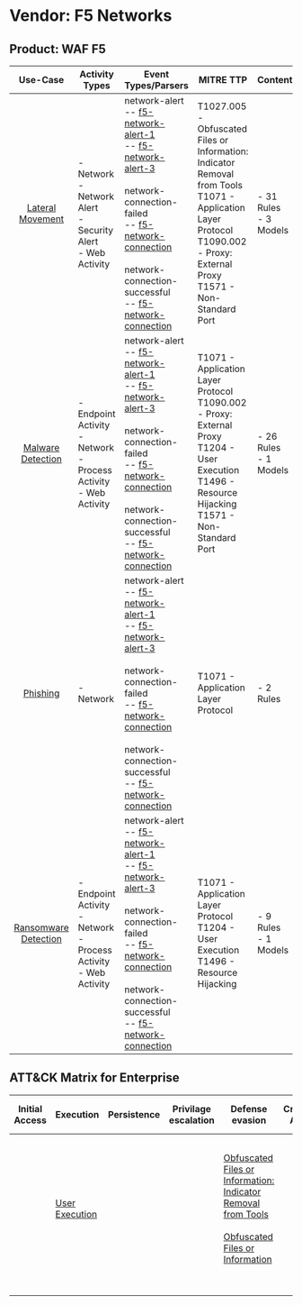 Vendor: F5 Networks
===================
Product: WAF F5
---------------
|                              Use-Case                               | Activity Types                                                           | Event Types/Parsers                                                                                                                                                                                                                                                                                                                                                                                                    | MITRE TTP                                                                                                                                                                             | Content                    |
|:-------------------------------------------------------------------:| ------------------------------------------------------------------------ | ---------------------------------------------------------------------------------------------------------------------------------------------------------------------------------------------------------------------------------------------------------------------------------------------------------------------------------------------------------------------------------------------------------------------- | ------------------------------------------------------------------------------------------------------------------------------------------------------------------------------------- | -------------------------- |
|     [Lateral Movement](../UseCases/usecase_lateral_movement.md)     | - Network<br>- Network Alert<br>- Security Alert<br>- Web Activity       |  network-alert<br> -- [f5-network-alert-1](../Parsers/parserContent_f5-network-alert-1.md)<br> -- [f5-network-alert-3](../Parsers/parserContent_f5-network-alert-3.md)<br><br> network-connection-failed<br> -- [f5-network-connection](../Parsers/parserContent_f5-network-connection.md)<br><br> network-connection-successful<br> -- [f5-network-connection](../Parsers/parserContent_f5-network-connection.md)<br> | T1027.005 - Obfuscated Files or Information: Indicator Removal from Tools<br>T1071 - Application Layer Protocol<br>T1090.002 - Proxy: External Proxy<br>T1571 - Non-Standard Port<br> |  - 31 Rules<br> - 3 Models |
|    [Malware Detection](../UseCases/usecase_malware_detection.md)    | - Endpoint Activity<br>- Network<br>- Process Activity<br>- Web Activity |  network-alert<br> -- [f5-network-alert-1](../Parsers/parserContent_f5-network-alert-1.md)<br> -- [f5-network-alert-3](../Parsers/parserContent_f5-network-alert-3.md)<br><br> network-connection-failed<br> -- [f5-network-connection](../Parsers/parserContent_f5-network-connection.md)<br><br> network-connection-successful<br> -- [f5-network-connection](../Parsers/parserContent_f5-network-connection.md)<br> | T1071 - Application Layer Protocol<br>T1090.002 - Proxy: External Proxy<br>T1204 - User Execution<br>T1496 - Resource Hijacking<br>T1571 - Non-Standard Port<br>                      |  - 26 Rules<br> - 1 Models |
|             [Phishing](../UseCases/usecase_phishing.md)             | - Network                                                                |  network-alert<br> -- [f5-network-alert-1](../Parsers/parserContent_f5-network-alert-1.md)<br> -- [f5-network-alert-3](../Parsers/parserContent_f5-network-alert-3.md)<br><br> network-connection-failed<br> -- [f5-network-connection](../Parsers/parserContent_f5-network-connection.md)<br><br> network-connection-successful<br> -- [f5-network-connection](../Parsers/parserContent_f5-network-connection.md)<br> | T1071 - Application Layer Protocol<br>                                                                                                                                                |  - 2 Rules<br>             |
| [Ransomware Detection](../UseCases/usecase_ransomware_detection.md) | - Endpoint Activity<br>- Network<br>- Process Activity<br>- Web Activity |  network-alert<br> -- [f5-network-alert-1](../Parsers/parserContent_f5-network-alert-1.md)<br> -- [f5-network-alert-3](../Parsers/parserContent_f5-network-alert-3.md)<br><br> network-connection-failed<br> -- [f5-network-connection](../Parsers/parserContent_f5-network-connection.md)<br><br> network-connection-successful<br> -- [f5-network-connection](../Parsers/parserContent_f5-network-connection.md)<br> | T1071 - Application Layer Protocol<br>T1204 - User Execution<br>T1496 - Resource Hijacking<br>                                                                                        |  - 9 Rules<br> - 1 Models  |

ATT&CK Matrix for Enterprise
----------------------------
| Initial Access | Execution                                                           | Persistence | Privilage escalation | Defense evasion                                                                                                                                                                                            | Credential Access | Discovery | Lateral Movement | Collection | Command and Control                                                                                                                                                                                                                                                                           | Exfiltration | Impact                                                                  |
| -------------- | ------------------------------------------------------------------- | ----------- | -------------------- | ---------------------------------------------------------------------------------------------------------------------------------------------------------------------------------------------------------- | ----------------- | --------- | ---------------- | ---------- | --------------------------------------------------------------------------------------------------------------------------------------------------------------------------------------------------------------------------------------------------------------------------------------------- | ------------ | ----------------------------------------------------------------------- |
|                | [User Execution](https://attack.mitre.org/techniques/T1204)<br><br> |             |                      | [Obfuscated Files or Information: Indicator Removal from Tools](https://attack.mitre.org/techniques/T1027/005)<br><br>[Obfuscated Files or Information](https://attack.mitre.org/techniques/T1027)<br><br> |                   |           |                  |            | [Non-Standard Port](https://attack.mitre.org/techniques/T1571)<br><br>[Proxy: External Proxy](https://attack.mitre.org/techniques/T1090/002)<br><br>[Application Layer Protocol](https://attack.mitre.org/techniques/T1071)<br><br>[Proxy](https://attack.mitre.org/techniques/T1090)<br><br> |              | [Resource Hijacking](https://attack.mitre.org/techniques/T1496)<br><br> |